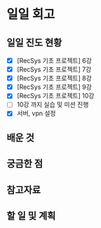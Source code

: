 # 일일 회고

## 일일 진도 현황

- [x] [RecSys 기초 프로젝트] 6강
- [x] [RecSys 기초 프로젝트] 7강
- [x] [RecSys 기초 프로젝트] 8강
- [x] [RecSys 기초 프로젝트] 9강
- [x] [RecSys 기초 프로젝트] 10강
- [ ] 10강 까지 실습 및 미션 진행
- [x] 서버, vpn 설정

## 배운 것

## 궁금한 점

## 참고자료

## 할 일 및 계획
